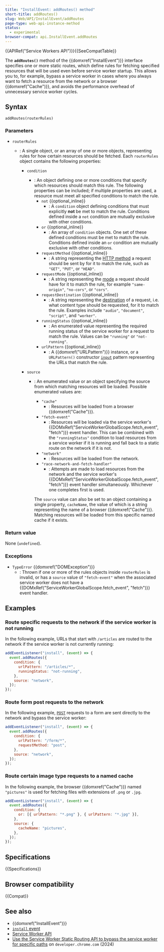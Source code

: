 ```yaml
---
title: "InstallEvent: addRoutes() method"
short-title: addRoutes()
slug: Web/API/InstallEvent/addRoutes
page-type: web-api-instance-method
status:
  - experimental
browser-compat: api.InstallEvent.addRoutes
---
```


{{APIRef("Service Workers API")}}{{SeeCompatTable}}

The **`addRoutes()`** method of the {{domxref("InstallEvent")}} interface specifies one or more static routes, which define rules for fetching specified resources that will be used even before service worker startup. This allows you to, for example, bypass a service worker in cases where you always want to fetch a resource from the network or a browser {{domxref("Cache")}}, and avoids the performance overhead of unnecessary service worker cycles.

## Syntax

```js-nolint
addRoutes(routerRules)
```

### Parameters

- `routerRules`

  - : A single object, or an array of one or more objects, representing rules for how certain resources should be fetched. Each `routerRules` object contains the following properties:

    - `condition`

      - : An object defining one or more conditions that specify which resources should match this rule. The following properties can be included; if multiple properties are used, a resource must meet all specified conditions to match the rule.
        - `not` {{optional_inline}}
          - : A `condition` object defining conditions that must explicitly **not** be met to match the rule. Conditions defined inside a `not` condition are mutually exclusive with other conditions.
        - `or` {{optional_inline}}
          - : An array of `condition` objects. One set of these defined conditions must be met to match the rule. Conditions defined inside an `or` condition are mutually exclusive with other conditions.
        - `requestMethod` {{optional_inline}}
          - : A string representing the [HTTP method](/en-US/docs/Web/HTTP/Methods) a request should be sent by for it to match the rule, such as `"GET"`, `"PUT"`, or `"HEAD"`.
        - `requestMode` {{optional_inline}}
          - : A string representing the [mode](/en-US/docs/Web/API/Request/mode) a request should have for it to match the rule, for example `"same-origin"`, `"no-cors"`, or `"cors"`.
        - `requestDestination` {{optional_inline}}
          - : A string representing the [destination](/en-US/docs/Web/API/Request/destination) of a request, i.e. what content type should be requested, for it to match the rule. Examples include `"audio"`, `"document"`, `"script"`, and `"worker"`.
        - `runningStatus` {{optional_inline}}
          - : An enumerated value representing the required running status of the service worker for a request to match the rule. Values can be `"running"` or `"not-running"`.
        - `urlPattern` {{optional_inline}}
          - : A {{domxref("URLPattern")}} instance, or a `URLPattern()` constructor [`input`](/en-US/docs/Web/API/URLPattern/URLPattern#input) pattern representing the URLs that match the rule.

    - `source`

      - : An enumerated value or an object specifying the source from which matching resources will be loaded. Possible enumerated values are:

        - `"cache"`
          - : Resources will be loaded from a browser {{domxref("Cache")}}.
        - `"fetch-event"`
          - : Resources will be loaded via the service worker's {{DOMxRef("ServiceWorkerGlobalScope.fetch_event", "fetch")}} event handler. This can be combined with the `"runningStatus"` condition to load resources from a service worker if it is running and fall back to a static route on the network if it is not.
        - `"network"`
          - : Resources will be loaded from the network.
        - `"race-network-and-fetch-handler"`
          - : Attempts are made to load resources from the network and the service worker's {{DOMxRef("ServiceWorkerGlobalScope.fetch_event", "fetch")}} event handler simultaneously. Whichever one completes first is used.

        The `source` value can also be set to an object containing a single property, `cacheName`, the value of which is a string representing the name of a browser {{domxref("Cache")}}. Matching resources will be loaded from this specific named cache if it exists.

### Return value

None (`undefined`).

### Exceptions

- `TypeError` {{domxref("DOMException")}}
  - : Thrown if one or more of the rules objects inside `routerRules` is invalid, or has a `source` value of `"fetch-event"` when the associated service worker does not have a {{DOMxRef("ServiceWorkerGlobalScope.fetch_event", "fetch")}} event handler.

## Examples

### Route specific requests to the network if the service worker is not running

In the following example, URLs that start with `/articles` are routed to the network if the service worker is not currently running:

```js
addEventListener("install", (event) => {
  event.addRoutes({
    condition: {
      urlPattern: "/articles/*",
      runningStatus: "not-running",
    },
    source: "network",
  });
});
```

### Route form post requests to the network

In the following example, [`POST`](/en-US/docs/Web/HTTP/Methods/POST) requests to a form are sent directly to the network and bypass the service worker:

```js
addEventListener("install", (event) => {
  event.addRoutes({
    condition: {
      urlPattern: "/form/*",
      requestMethod: "post",
    },
    source: "network",
  });
});
```

### Route certain image type requests to a named cache

In the following example, the browser {{domxref("Cache")}} named `"pictures"` is used for fetching files with extensions of `.png` or `.jpg`.

```js
addEventListener("install", (event) => {
  event.addRoutes({
    condition: {
      or: [{ urlPattern: "*.png" }, { urlPattern: "*.jpg" }],
    },
    source: {
      cacheName: "pictures",
    },
  });
});
```

## Specifications

{{Specifications}}

## Browser compatibility

{{Compat}}

## See also

- {{domxref("InstallEvent")}}
- [`install` event](/en-US/docs/Web/API/ServiceWorkerGlobalScope/install_event)
- [Service Worker API](/en-US/docs/Web/API/Service_Worker_API)
- [Use the Service Worker Static Routing API to bypass the service worker for specific paths](https://developer.chrome.com/blog/service-worker-static-routing) on `developer.chrome.com` (2024)
